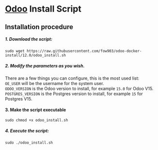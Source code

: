 # [Odoo](https://www.odoo.com "Odoo's Homepage") Install Script
## Installation procedure

##### 1. Download the script:
```
sudo wget https://raw.githubusercontent.com/fow903/odoo-docker-install/12.0/odoo_install.sh
```
##### 2. Modify the parameters as you wish.
There are a few things you can configure, this is the most used list:<br/>
```OE_USER``` will be the username for the system user.<br/>
```ODOO_VERSION``` is the Odoo version to install, for example ```15.0``` for Odoo V15.<br/>
```POSTGRES_VERSION``` is the Postgres version to install, for example ```15``` for Postgres V15.<br/>
#### 3. Make the script executable
```
sudo chmod +x odoo_install.sh
```
##### 4. Execute the script:
```
sudo ./odoo_install.sh
```